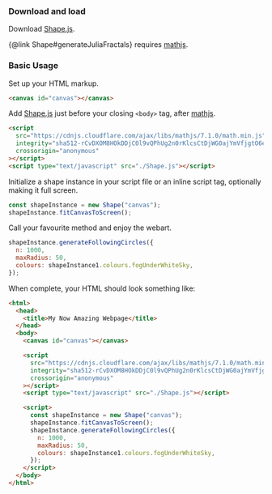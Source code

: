 ### Download and load

Download [Shape.js](https://github.com/csc309-summer-2020/js-library-islamdav/tree/master/pub/js).

{@link Shape#generateJuliaFractals} requires [mathjs](https://mathjs.org/).

### Basic Usage

Set up your HTML markup.

```html
<canvas id="canvas"></canvas>
```

Add [Shape.js](https://github.com/csc309-summer-2020/js-library-islamdav/tree/master/pub/js) just before your closing `<body>` tag, after [mathjs](https://mathjs.org/).

```html
<script
  src="https://cdnjs.cloudflare.com/ajax/libs/mathjs/7.1.0/math.min.js"
  integrity="sha512-rCvDXOM8HOkDDjC0l9vQPhUg2n0rKlcsCtDjWG0ajYmVfjgtO6egt/RdSbKSzFCIUaE/OQRwmiU/4PmOeK3J+Q=="
  crossorigin="anonymous"
></script>
<script type="text/javascript" src="./Shape.js"></script>
```

Initialize a shape instance in your script file or an inline script tag, optionally making it full screen.

```javascript
const shapeInstance = new Shape("canvas");
shapeInstance.fitCanvasToScreen();
```

Call your favourite method and enjoy the webart.

```javascript
shapeInstance.generateFollowingCircles({
  n: 1000,
  maxRadius: 50,
  colours: shapeInstance1.colours.fogUnderWhiteSky,
});
```

When complete, your HTML should look something like:

```html
<html>
  <head>
    <title>My Now Amazing Webpage</title>
  </head>
  <body>
    <canvas id="canvas"></canvas>

    <script
      src="https://cdnjs.cloudflare.com/ajax/libs/mathjs/7.1.0/math.min.js"
      integrity="sha512-rCvDXOM8HOkDDjC0l9vQPhUg2n0rKlcsCtDjWG0ajYmVfjgtO6egt/RdSbKSzFCIUaE/OQRwmiU/4PmOeK3J+Q=="
      crossorigin="anonymous"
    ></script>
    <script type="text/javascript" src="./Shape.js"></script>

    <script>
      const shapeInstance = new Shape("canvas");
      shapeInstance.fitCanvasToScreen();
      shapeInstance.generateFollowingCircles({
        n: 1000,
        maxRadius: 50,
        colours: shapeInstance1.colours.fogUnderWhiteSky,
      });
    </script>
  </body>
</html>
```
